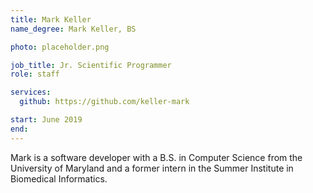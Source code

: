 ```yaml
---
title: Mark Keller
name_degree: Mark Keller, BS

photo: placeholder.png

job_title: Jr. Scientific Programmer
role: staff

services:
  github: https://github.com/keller-mark

start: June 2019
end:
---
```

Mark is a software developer with a B.S. in Computer Science from the University of Maryland and a former intern in the Summer Institute in Biomedical Informatics.
